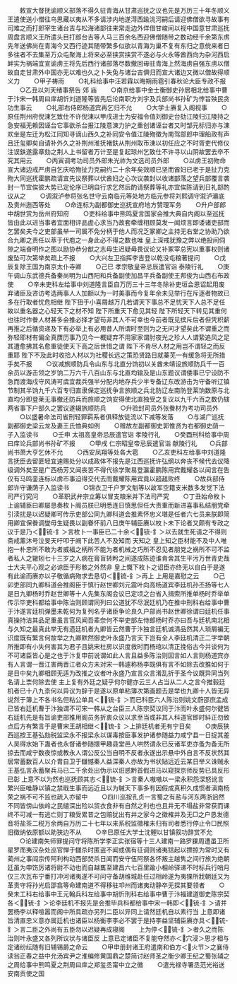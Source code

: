 <!-- { "loadSidebar": true } -->
　　敕宣大督抚谕顺义部落不得久驻青海从甘肃巡抚之议也先是万历三十年冬顺义王遣使送小僧往乌思藏以夷从不多请涉内地遂淂西踰洮河嗣后请迎佛僧欲寻故事有司难之而打郎宰生诸台吉与松海诸部往来常走边外佯借甘峻间以视中国意甘肃巡抚周盘言顺义王所遣头目打郎台吉等人马三百余名西迎佛僧随带之数动经千余第东虏先年送佛尚在青海今又西行迹其随带繁多似欲以青海为巢不复有东归之意傥来者日多往者不去集至万众屯聚海上将来必至挟赏挟赏不遂必与火永等酋西向为杂河西启衅实为祸端宜宣谕虏王将先后西行诸部落尽数撤回毋驻青海上然海虏自强东虏以僧故自走甘肃外中国亦无以难也久之卜失兔与诸台吉俱归而宣大诸边又微以僧故得顺义力
　　○甲子祷雨
　　○礼科给事中汪若霖以晦朔雨雹引春秋论大臣专政不报
　　○乙丑以刘天绪事祭告  郊  庙
　　○南京给事中金士衡御史孙居相北给事中曹于汴宋一韩周曰庠胡忻刘道隆等皆先后论南职方刘宇及兵部尚书孙矿为悖旨殃民贪功生事云
　　○礼部右侍郎杨道宾再乞归不允
　　○大学士赓复入阁视事
　　○原任荆州府倪涷乞致仕不许倪涷以甲戌进士为安福令值刘御史台劾江陵归江陵持之急安福无赖因诬台它事欲杀台报江陵意涷力护之重创诸诬台者又时邹元标归亦与涷欢坐是左迁为松江同知寻谪山西久之补同安令值江陵歾徵为南驾部郎中理船政有声且迁玺卿矣自请补外久之补荆州淮抚褚鈇从荆州取币涷以初任应之不时胥吏代修仪注误鈇遂露章劾之荆人上书留者万计至是复起琼州乞致仕不许寻以山阴故罢去卒不究其用云
　　○丙寅调考功司员外郎朱光祚为文选司员外郎
　　○以虏王初歾命宣大诸边戒严虏自乞庆哈歾扯力克嗣约二十余年矣效顺已坚而酋妇已老于是扯力克歾大同巡抚霍鹏疏请宜先议祭葬以伏酋妇之心次议袭封以收诸部落之望兵部覆言袭封一节宜俟彼大势已定伦序已明自行求乞然后酌请祭葬等礼亦宜俟陈请到日礼部酌议从之
　　○调溆泸参将张名世守云南临元等处地方临元参将刘熙调守溆泸灞底及贵州迤西等处
　　○命连标为副都御史巡抚宣府地方赞理军务
　　○升户部郎中胡世赏为岳州府知府
　　○吏科给事中熊鸣夏言国家会推大典自内阁以至巡抚皆由此以进当事者宜面相评品虗心求当乃故套牵缠相顾莫发一闻烦言即诿诸吏部而乞罢矣夫今之吏部虽举一司属不免分柄于他人而况乏冢卿之主持无右堂之协助乃欲合九卿之责任以萃于代庖之一身此必不得之数也唯  皇上深戒犹豫之弊以绝投间伺隙之端奋明作之图以励协恭分猷之志毋生迟疑毋畏议论又补冢宰总宪以重事权则诸废坠可次第举矣疏上不报
　　○大兴左卫指挥李吉登以乾没屯粮著提问
　　○戊辰复除王国为南京太仆寺卿
　　○己巳  孝宗敬皇帝忌辰遣官诣  泰陵行礼
　　○庚午调山东武德兵备秦尚明为山西阳和兵备副使加昌平兵备副使王邦俊为山西右布政使
　　○辛未吏科左给事中刘道隆言臣自万历三十三年冬除补吏垣会恩诏起用废弃诸臣及咨访考选两事人人加额以为一时美事而今复年余未见举行在斥逐者物故已多在行取者忧危相继  陛下狃于小喜屑越万几若谓天下事总不足忧天下人总不足任故以重名器之心轻天下之材不知  陛下所重天下愈见其轻  陛下所轻天下转见其重何也往时作餋人材甚多会推必择才望苟非其人不可幸也今前者既见摈斥后者但凭积薪再推之后循资递及下有必举上有必用昔人所谓时至则为之无问才望矣此不谓重之而弥轻耶材有偏全真赝历事乃见今一概疑弃不用家家谓肘夜光之珍人人谓絷追风之足其遭愈拂其名愈重徒使天下高之后世惜之谓  陛下不肯尽人材之用岂不谓轻之而反重耶  陛下不及此时收拾人材以为社稷长远之策恐贤路日就蓁芜一有缓急将无所措手矣不报
　　○议减旅顺防兵令山东与北直分饷初以关酋未靖设旅顺防兵千一百余员以游击领之岁饷二万六千八百山东与北直均输及是山东题议谓倭事已宁设防不急而渡海戍守风涛可虞宜裁兵强半分配内地存兵少半专备辽东改游击为守备听辽镇节制其半饷九千六百专归直隶保定巡抚争言旅顺之兵北防辽左南防登莱饷数原与北直均分即登莱无事撤还防兵而旅顺之饷安得使北直独受之复议以九千六百之数仍辖两省事下户部久之罢议遂辍旅顺防兵
　　○升验封司员外张餋材为考功司员外
　　○以盛暑命法司省刑轻罪羁系者俱释放徒流以下减等发落
　　○与湖广巡抚副都御史梁云龙及妻王氏恤典如例
　　○赠故左副都御史郭惟贤为右都御史荫一子入监读书
　　○壬申  太祖高皇帝忌辰遣官诣  孝陵行礼
　　○癸酉刑科给事中周曰庠论兵部尚书孙矿不报
　　○甲戌  仁宗昭皇帝忌辰遣官诣  献陵行礼　　○兵部尚书萧大亨乞休不允
　　○西安凤翔等处各大雹
　　○乙亥吏科左给事中刘道隆言抚臣去留匪轻宜速赐处分以成政体不报先是江西巡抚许弘纲以奔丧不候代去议降级调外矣至是广西杨芳又闻丧苦不得代徐学聚易登瀛霍鹏陈用宾戴耀各以闻言在告仅有马鸣銮连标以虏市事迫得交代去而戴耀陈用宾竟以趦趄败终
　　○故兵部侍郎许守谦荫子入监读书
　　○锦衣卫千户罗文魁等以故军空籍支米数多发觉下法司严行究问
　　○革职武弁宗立筹以冒支粮米并下法司严究
　　○丁丑始命枚卜  上谕辅臣曰卿屡恳奏枚卜阁员朕已明悉连日慎思但任大责重而新进喜事私结朋党牵引渎扰是以迟疑卿可传示吏部公同九卿科道会推素怀忠义堪是任者六七员来朕即简用卿宜保餋调燮毋生疑畏以副眷怀前八日庚午辅臣赓以枚卜未下论者又颇有专政之议于是乃＜锍-釒＞言枚卜一事臣已二十余＜锍-釒＞以去就生死请之不得则斋戒薰沐号泣旻天吁叩于阙下此苦人不及知而  天知之  皇上知之臣材能不及中人唯抱一朴忠所不敢为者威福之柄所不能为者机械之巧所不忍见者朋党之祸所不可不监者私人之辙矧七十三岁之人病在膏盲转盻之间遂成陈迹谁肯舍其生平污万世青史哉士大夫平心观之必谅臣于形骸之外然非  皇上慨下枚卜之诏臣亦终无以自白于是遂有此谕而赓亦以子敬循病歾求去恳切＜锍-釒＞再上  上用是嘉慰之云
　　○己卯吏部同九卿科道会推阁臣于慎行赵世卿刘元震叶向高杨道宾李廷机孙丕扬等七人是日九卿杨时乔赵世卿等十人先集东阁会议已定顷之台省入揖索所推单杨时乔举单传示毕吏科都给事中陈治则顾谓同列曰公道犹不尽泯廷机乃在推中刑科右给事中曹于汴遂言廷机弹墨未乾何为复列名乎诸臣争论良久户部尚书赵世卿徐谓曰廷机任事真操持洁其品足重虽言官风闻吾辈奈何不举吏部左侍郎杨时乔亦曰吾与廷机南北相与久知之最真此举无有遗廷机者九卿皆云然曹于汴独言廷机诚清品然其人琐屑褊无识度既有繁言何故举之九卿默然御史叶永盛乃言天下岂有全人李廷机清正二字举朝所推即有小失何害其为君子且姚宋杜房以识度救时而杨琯以清正挽俗古今并谈何为不可诸臣皆心是之也于汴复申前说谓如此人言且益多陈治则因言如人言则杨道宾亦有人言谓一晋江害两晋江者众方未对宋一韩遽称杨李既俱有言不如除去改推如何于是日中矣九卿相顾无适为改推之议者叶永盛乃宣言众言淆乱折于圣今议既异同当列名请上柰何除去使  主上复有外廷之疑乎何尔徤亦云三人占当从二人之言今推毂廷机者已十八九柰何以异议为辞于是遂以原单粘簿次第画题去是举也九卿十人皆无异说然于簿上不各书名但粘公单具＜锍-釒＞而已科臣六人陈治则姚文蔚邵庶孟成已皆右廷机曹于汴独谓不可宋一韩从之台臣三人陈宗契议同于汴而叶永盛何尔徤皆右廷机先是有旨谕吏部推用阁员务折衷众议以求至当或非其人科道官即时紏正勿致点后方有繁言于是曹宋王胡相继＜锍-釒＞上排廷机者无有宁日矣
　　○庚辰狭西巡按王基弘劾税监梁永不报梁永以谋毒按臣事发护诸参随益力咸宁县一日捉其差人吴得水始下蛊者也永督诸参随擐甲趣县堂邑人哄然谓永已反诸军吏亦蚤为备无所掠去而咸宁数夜惊或教永人谓公反公当自明不反者永遂出示悬中外自言不反状然其居常蓄数百人以介胄自卫于讎憾秦人益深秦人亦故为书状贴远近云某日举义诛贼永王基弘言永蓄聚兵马已二千余处出伪示以诳惑黔首假进马以窥探京师反势已具反形已彰  上意不以为然也巡抚顾其志＜锍-釒＞言秦人嗷嗷以一梁永积怨深怒讹言繁兴臣唯静以镇之禁戢生事而远近且以为駴天下事多有因假成真积久成惯者滇南杨荣之祸不可不监也疏入亦留中
　　○四川巡按孔贞一言蜀之有盐与河东两浙逈然不同皆傍山依岭之民缱深出险以贸衣食非有自然之利也也且井无不塌盐非常获而课终不可减一有逃亡则丁粮受累昔之包赔犹出有井之家今之徵榷并及无□之户恳发德音将盐茶二税万余两自万历二十七年以来系税监徵榷未归有司者悉行停止令□民照旧徵纳依原额以助狭边不从
　　○辛巳原任大学士沈鲤以甘镇叙功辞赏不允
　　○论建南失师罪提问守将陈所学李正实张宿等十三人建南一路罗猓周遭虽卫所星罗而夷汉杂处巡官惮于讎杀时匿盗不闻或偶有征调则诸夷狺起以摽掠为常时又有蔺州之事阎宗传阿利构动西部焚杀日闻而安守伍阿祭各怀叛主越隽之间行旅为绝朝廷虽为申饬厉诸将尉不动也而自越巂至建昌六七百里踰小相岭驿递不时标兵行哨月仅三次瓦布宁番打冲河诸夷遂不可问守备胡维城赴任过相岭遂为夷猓所戕朝廷又为革责守将孙光启邵翕等命建南道不得移驻卭州而诸夷动静卒无探其要领者
　　○癸未工科右给事中王元翰兵科左给事中胡忻刑科右给事中曹于汴福建道御史陈宗契各＜锍-釒＞论李廷机不报先是会推毕兵科都给事中宋一韩即＜锍-釒＞请并罢杨李以释喧嚣而阁中所具疏亦另列二臣以异同上请然廷机自以素行当  上意即诸旨清直忠义意亦属廷机也诸臣以杨衡李李必不罢于是持李益坚辅臣赓亦具＜锍-釒＞言二臣之外尚有五臣勿以迟疑再成寝阁
　　上为停＜锍-釒＞者久之而陈治则叶永盛又各列所议状与诸臣反  上意已定诸臣不复能夺然亦＜穴浸＞思才相与定诸纷纭随有旧辅锡爵之命云
　　○甲申册封诸王府遣南和伯方＜火节＞之襄侍读翁正春之益中允汤宾尹之淮编修黄国鼎之楚简讨赵师圣之衡少卿王纪之蜀张辅之之周给事中熊鸣夏之荆周曰庠之郑玺丞甯中立之徽
　　○遣光禄寺署丞范光裕送安南贡使之国
